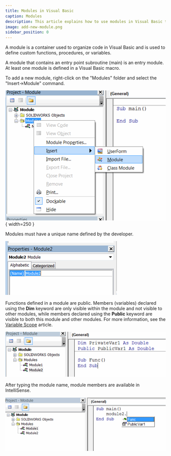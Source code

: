 ```yaml
---
title: Modules in Visual Basic
caption: Modules
description: This article explains how to use modules in Visual Basic to store shared functions and variables.
image: add-new-module.png
sidebar_position: 0
---
```

A module is a container used to organize code in Visual Basic and is used to define custom functions, procedures, or variables.

A module that contains an entry point subroutine (main) is an entry module. At least one module is defined in a Visual Basic macro.

To add a new module, right-click on the "Modules" folder and select the "Insert->Module" command.

![Adding a new module to a macro](add-new-module.png){ width=250 }

Modules must have a unique name defined by the developer.

![Module properties](module-properties.png)

Functions defined in a module are public. Members (variables) declared using the **Dim** keyword are only visible within the module and not visible to other modules, while members declared using the **Public** keyword are visible to both this module and other modules. For more information, see the [Variable Scope](/docs/codestack/visual-basic/variables/scope) article.

![Module members](module-members.png)

After typing the module name, module members are available in IntelliSense.

![IntelliSense for members defined in a module](module-members-intellisense.png)